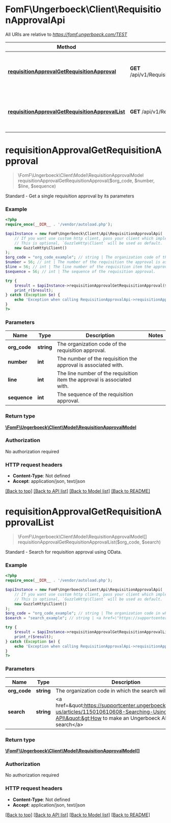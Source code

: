 # FomF\Ungerboeck\Client\RequisitionApprovalApi

All URIs are relative to *https://fomf.ungerboeck.com/TEST*

Method | HTTP request | Description
------------- | ------------- | -------------
[**requisitionApprovalGetRequisitionApproval**](RequisitionApprovalApi.md#requisitionApprovalGetRequisitionApproval) | **GET** /api/v1/RequisitionApproval/{OrgCode}/{Number}/{Line}/{Sequence} | Standard - Get a single requisition approval by its parameters
[**requisitionApprovalGetRequisitionApprovalList**](RequisitionApprovalApi.md#requisitionApprovalGetRequisitionApprovalList) | **GET** /api/v1/RequisitionApproval/{OrgCode} | Standard - Search for requisition approval using OData.


# **requisitionApprovalGetRequisitionApproval**
> \FomF\Ungerboeck\Client\Model\RequisitionApprovalModel requisitionApprovalGetRequisitionApproval($org_code, $number, $line, $sequence)

Standard - Get a single requisition approval by its parameters

### Example
```php
<?php
require_once(__DIR__ . '/vendor/autoload.php');

$apiInstance = new FomF\Ungerboeck\Client\Api\RequisitionApprovalApi(
    // If you want use custom http client, pass your client which implements `GuzzleHttp\ClientInterface`.
    // This is optional, `GuzzleHttp\Client` will be used as default.
    new GuzzleHttp\Client()
);
$org_code = "org_code_example"; // string | The organization code of the requisition approval.
$number = 56; // int | The number of the requisition the approval is associated with.
$line = 56; // int | The line number of the requisition item the approval is associated with.
$sequence = 56; // int | The sequence of the requisition approval.

try {
    $result = $apiInstance->requisitionApprovalGetRequisitionApproval($org_code, $number, $line, $sequence);
    print_r($result);
} catch (Exception $e) {
    echo 'Exception when calling RequisitionApprovalApi->requisitionApprovalGetRequisitionApproval: ', $e->getMessage(), PHP_EOL;
}
?>
```

### Parameters

Name | Type | Description  | Notes
------------- | ------------- | ------------- | -------------
 **org_code** | **string**| The organization code of the requisition approval. |
 **number** | **int**| The number of the requisition the approval is associated with. |
 **line** | **int**| The line number of the requisition item the approval is associated with. |
 **sequence** | **int**| The sequence of the requisition approval. |

### Return type

[**\FomF\Ungerboeck\Client\Model\RequisitionApprovalModel**](../Model/RequisitionApprovalModel.md)

### Authorization

No authorization required

### HTTP request headers

 - **Content-Type**: Not defined
 - **Accept**: application/json, text/json

[[Back to top]](#) [[Back to API list]](../../README.md#documentation-for-api-endpoints) [[Back to Model list]](../../README.md#documentation-for-models) [[Back to README]](../../README.md)

# **requisitionApprovalGetRequisitionApprovalList**
> \FomF\Ungerboeck\Client\Model\RequisitionApprovalModel[] requisitionApprovalGetRequisitionApprovalList($org_code, $search)

Standard - Search for requisition approval using OData.

### Example
```php
<?php
require_once(__DIR__ . '/vendor/autoload.php');

$apiInstance = new FomF\Ungerboeck\Client\Api\RequisitionApprovalApi(
    // If you want use custom http client, pass your client which implements `GuzzleHttp\ClientInterface`.
    // This is optional, `GuzzleHttp\Client` will be used as default.
    new GuzzleHttp\Client()
);
$org_code = "org_code_example"; // string | The organization code in which the search will take place
$search = "search_example"; // string | <a href=\"https://supportcenter.ungerboeck.com/hc/en-us/articles/115010610608-Searching-Using-the-API\">How to make an Ungerboeck API search</a>

try {
    $result = $apiInstance->requisitionApprovalGetRequisitionApprovalList($org_code, $search);
    print_r($result);
} catch (Exception $e) {
    echo 'Exception when calling RequisitionApprovalApi->requisitionApprovalGetRequisitionApprovalList: ', $e->getMessage(), PHP_EOL;
}
?>
```

### Parameters

Name | Type | Description  | Notes
------------- | ------------- | ------------- | -------------
 **org_code** | **string**| The organization code in which the search will take place |
 **search** | **string**| &lt;a href&#x3D;\&quot;https://supportcenter.ungerboeck.com/hc/en-us/articles/115010610608-Searching-Using-the-API\&quot;&gt;How to make an Ungerboeck API search&lt;/a&gt; |

### Return type

[**\FomF\Ungerboeck\Client\Model\RequisitionApprovalModel[]**](../Model/RequisitionApprovalModel.md)

### Authorization

No authorization required

### HTTP request headers

 - **Content-Type**: Not defined
 - **Accept**: application/json, text/json

[[Back to top]](#) [[Back to API list]](../../README.md#documentation-for-api-endpoints) [[Back to Model list]](../../README.md#documentation-for-models) [[Back to README]](../../README.md)

